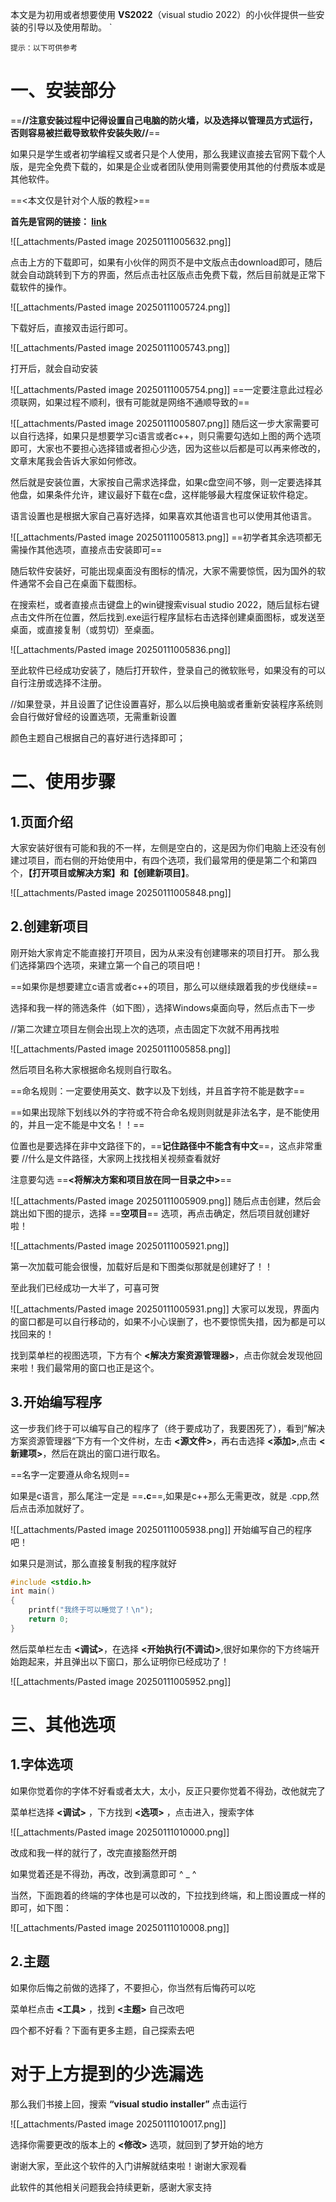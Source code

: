 本文是为初用或者想要使用 **VS2022**（visual studio 2022）的小伙伴提供一些安装的引导以及使用帮助。 `

`提示：以下可供参考`

# 一、安装部分

==**//注意安装过程中记得设置自己电脑的防火墙，以及选择以管理员方式运行，否则容易被拦截导致软件安装失败//**==

如果只是学生或者初学编程又或者只是个人使用，那么我建议直接去官网下载个人版，是完全免费下载的，如果是企业或者团队使用则需要使用其他的付费版本或是其他软件。

==<本文仅是针对个人版的教程>==

**首先是官网的链接： [link](https://visualstudio.microsoft.com/zh-hans/)**

![[_attachments/Pasted image 20250111005632.png]]

点击上方的下载即可，如果有小伙伴的网页不是中文版点击download即可，随后就会自动跳转到下方的界面，然后点击社区版点击免费下载，然后目前就是正常下载软件的操作。

![[_attachments/Pasted image 20250111005724.png]]

下载好后，直接双击运行即可。

![[_attachments/Pasted image 20250111005743.png]]

打开后，就会自动安装

![[_attachments/Pasted image 20250111005754.png]]
==一定要注意此过程必须联网，如果过程不顺利，很有可能就是网络不通顺导致的==

![[_attachments/Pasted image 20250111005807.png]]
随后这一步大家需要可以自行选择，如果只是想要学习c语言或者c++，则只需要勾选如上图的两个选项即可，大家也不要担心选择错或者担心少选，因为这些以后都是可以再来修改的，文章末尾我会告诉大家如何修改。

然后就是安装位置，大家按自己需求选择盘，如果c盘空间不够，则一定要选择其他盘，如果条件允许，建议最好下载在c盘，这样能够最大程度保证软件稳定。

语言设置也是根据大家自己喜好选择，如果喜欢其他语言也可以使用其他语言。

![[_attachments/Pasted image 20250111005813.png]]
==初学者其余选项都无需操作其他选项，直接点击安装即可==

随后软件安装好，可能出现桌面没有图标的情况，大家不需要惊慌，因为国外的软件通常不会自己在桌面下载图标。

在搜索栏，或者直接点击键盘上的win键搜索visual studio 2022，随后鼠标右键点击文件所在位置，然后找到.exe运行程序鼠标右击选择创建桌面图标，或发送至桌面，或直接复制（或剪切）至桌面。

![[_attachments/Pasted image 20250111005836.png]]

至此软件已经成功安装了，随后打开软件，登录自己的微软账号，如果没有的可以自行注册或选择不注册。

//如果登录，并且设置了记住设置喜好，那么以后换电脑或者重新安装程序系统则会自行做好曾经的设置选项，无需重新设置

颜色主题自己根据自己的喜好进行选择即可；

# 二、使用步骤

## 1.页面介绍

大家安装好很有可能和我的不一样，左侧是空白的，这是因为你们电脑上还没有创建过项目，而右侧的开始使用中，有四个选项，我们最常用的便是第二个和第四个，**【打开项目或解决方案】**和**【创建新项目】**。

![[_attachments/Pasted image 20250111005848.png]]

## 2.创建新项目

刚开始大家肯定不能直接打开项目，因为从来没有创建哪来的项目打开。
那么我们选择第四个选项，来建立第一个自己的项目吧！

==如果你是想要建立c语言或者c++的项目，那么可以继续跟着我的步伐继续==

选择和我一样的筛选条件（如下图），选择Windows桌面向导，然后点击下一步

//第二次建立项目左侧会出现上次的选项，点击固定下次就不用再找啦

![[_attachments/Pasted image 20250111005858.png]]

然后项目名称大家根据命名规则自行取名。

==命名规则：一定要使用英文、数字以及下划线，并且首字符不能是数字==

==如果出现除下划线以外的字符或不符合命名规则则就是非法名字，是不能使用的，并且一定不能是中文名！！==

位置也是要选择在非中文路径下的，==**记住路径中不能含有中文**==，这点非常重要
//什么是文件路径，大家网上找找相关视频查看就好

注意要勾选 ==**<将解决方案和项目放在同一目录之中>**==

![[_attachments/Pasted image 20250111005909.png]]
随后点击创建，然后会跳出如下图的提示，选择 ==**空项目**== 选项，再点击确定，然后项目就创建好啦！

![[_attachments/Pasted image 20250111005921.png]]

第一次加载可能会很慢，加载好后是和下图类似那就是创建好了！！

至此我们已经成功一大半了，可喜可贺

![[_attachments/Pasted image 20250111005931.png]]
大家可以发现，界面内的窗口都是可以自行移动的，如果不小心误删了，也不要惊慌失措，因为都是可以找回来的！

找到菜单栏的视图选项，下方有个 **<解决方案资源管理器>**，点击你就会发现他回来啦！我们最常用的窗口也正是这个。

## 3.开始编写程序

这一步我们终于可以编写自己的程序了（终于要成功了，我要困死了），看到”解决方案资源管理器“下方有一个文件树，左击 **<源文件>**，再右击选择 **<添加>**,点击 **<新建项>**，然后在跳出的窗口进行取名。

==名字一定要遵从命名规则==

如果是c语言，那么尾注一定是 ==**.c**==,如果是c++那么无需更改，就是 .cpp,然后点击添加就好了。

![[_attachments/Pasted image 20250111005938.png]]
开始编写自己的程序吧！

如果只是测试，那么直接复制我的程序就好

```c
#include <stdio.h>
int main()
{
	printf("我终于可以睡觉了！\n");
	return 0;
}
```

然后菜单栏左击 **<调试>**，在选择 **<开始执行(不调试)>**,很好如果你的下方终端开始跑起来，并且弹出以下窗口，那么证明你已经成功了！

![[_attachments/Pasted image 20250111005952.png]]

# 三、其他选项

## 1.字体选项

如果你觉着你的字体不好看或者太大，太小，反正只要你觉着不得劲，改他就完了

菜单栏选择 **<调试>** ，下方找到 **<选项>** ，点击进入，搜索字体

![[_attachments/Pasted image 20250111010000.png]]

改成和我一样的就行了，改完直接豁然开朗

如果觉着还是不得劲，再改，改到满意即可 ^ \_ ^

当然，下面跑着的终端的字体也是可以改的，下拉找到终端，和上图设置成一样的即可，如下图：

![[_attachments/Pasted image 20250111010008.png]]

## 2.主题

如果你后悔之前做的选择了，不要担心，你当然有后悔药可以吃

菜单栏点击 **<工具>** ，找到 **<主题>** 自己改吧

四个都不好看？下面有更多主题，自己探索去吧

# 对于上方提到的少选漏选

那么我们书接上回，搜索 **“visual studio installer”** 点击运行

![[_attachments/Pasted image 20250111010017.png]]

选择你需要更改的版本上的 **<修改>** 选项，就回到了梦开始的地方

谢谢大家，至此这个软件的入门讲解就结束啦！谢谢大家观看

此软件的其他相关问题我会持续更新，感谢大家支持
